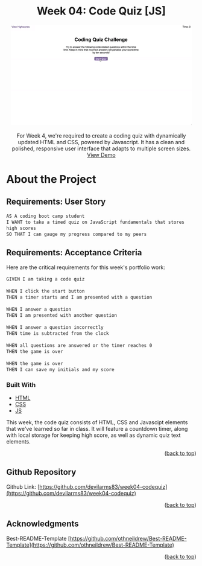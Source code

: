 <div id="top"></div>

<div align="center">

<h1 align="center">Week 04: Code Quiz [JS]</h3>

  <p align="center">
    <a href="https://devilarms83.github.io/week04-codequiz/">
        <img src="./assets/images/04_demo.gif" alt="" >
    </a>
    <br />
    <br />
    For Week 4, we're required to create a coding quiz with dynamically updated HTML and CSS, powered by Javascript. It has a clean and polished, responsive user interface that adapts to multiple screen sizes.
    <br />
    <a href="https://devilarms83.github.io/week04-codequiz//">View Demo</a>
  </p>
</div>

# About the Project

## Requirements: User Story

```
AS A coding boot camp student
I WANT to take a timed quiz on JavaScript fundamentals that stores high scores
SO THAT I can gauge my progress compared to my peers
```

## Requirements: Acceptance Criteria

Here are the critical requirements for this week's portfolio work:

```
GIVEN I am taking a code quiz

WHEN I click the start button
THEN a timer starts and I am presented with a question

WHEN I answer a question
THEN I am presented with another question

WHEN I answer a question incorrectly
THEN time is subtracted from the clock

WHEN all questions are answered or the timer reaches 0
THEN the game is over

WHEN the game is over
THEN I can save my initials and my score
```

### Built With

* [HTML](https://en.wikipedia.org/wiki/HTML)
* [CSS](https://en.wikipedia.org/wiki/CSS)
* [JS](https://www.javascript.com/)

This week, the code quiz consists of HTML, CSS and Javascipt elements that we've learned so far in class. It will feature a countdown timer, along with local storage for keeping high score, as well as dynamic quiz text elements.

<p align="right">(<a href="#top">back to top</a>)</p>

<!-- GITHUB -->
## Github Repository

Github Link: [https://github.com/devilarms83/week04-codequiz](https://github.com/devilarms83/week04-codequiz)

<p align="right">(<a href="#top">back to top</a>)</p>

<!-- ACKNOWLEDGMENTS -->
## Acknowledgments

Best-README-Template [https://github.com/othneildrew/Best-README-Template](https://github.com/othneildrew/Best-README-Template)

<p align="right">(<a href="#top">back to top</a>)</p>
